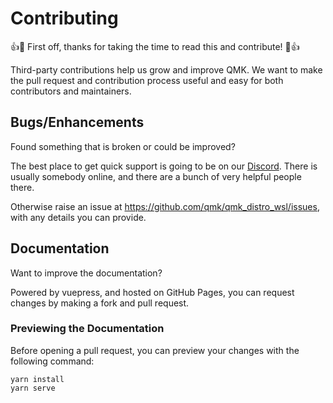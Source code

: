 # Contributing

👍🎉 First off, thanks for taking the time to read this and contribute! 🎉👍

Third-party contributions help us grow and improve QMK. We want to make the pull request and contribution process useful and easy for both contributors and maintainers.

## Bugs/Enhancements

Found something that is broken or could be improved?

The best place to get quick support is going to be on our [Discord](https://discord.gg/Uq7gcHh). There is usually somebody online, and there are a bunch of very helpful people there.

Otherwise raise an issue at <https://github.com/qmk/qmk_distro_wsl/issues>, with any details you can provide.

## Documentation

Want to improve the documentation?

Powered by vuepress, and hosted on GitHub Pages, you can request changes by making a fork and pull request.

### Previewing the Documentation

Before opening a pull request, you can preview your changes with the following command:

```console
yarn install
yarn serve
```
